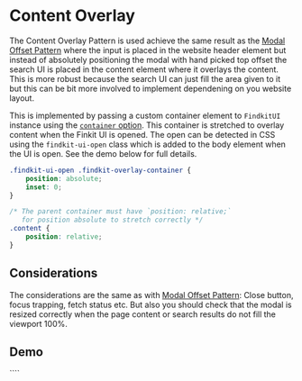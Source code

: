 # Content Overlay

The Content Overlay Pattern is used achieve the same result as the [Modal Offset
Pattern](modal-offset) where the input is placed in the website header element
but instead of absolutely positioning the modal with hand picked top offset the
search UI is placed in the content element where it overlays the content.
This is more robust because the search UI can just fill the area given to it but
this can be bit more involved to implement dependening on you website layout.

This is implemented by passing a custom container element to `FindkitUI`
instance using the [`container` option](/ui/api/#container). This container is
stretched to overlay content when the Finkit UI is opened. The open can be
detected in CSS using the `findkit-ui-open` class which is added to the body
element when the UI is open. See the demo below for full details.

```css
.findkit-ui-open .findkit-overlay-container {
	position: absolute;
	inset: 0;
}

/* The parent container must have `position: relative;`
   for position absolute to stretch correctly */
.content {
	position: relative;
}
```

## Considerations

The considerations are the same as with [Modal Offset
Pattern](modal-offset#considerations): Close button, focus trapping, fetch
status etc. But also you should check that the modal is resized correctly when
the page content or search results do not fill the viewport 100%.

## Demo

<Codesandbox example="content-overlay" />
````
